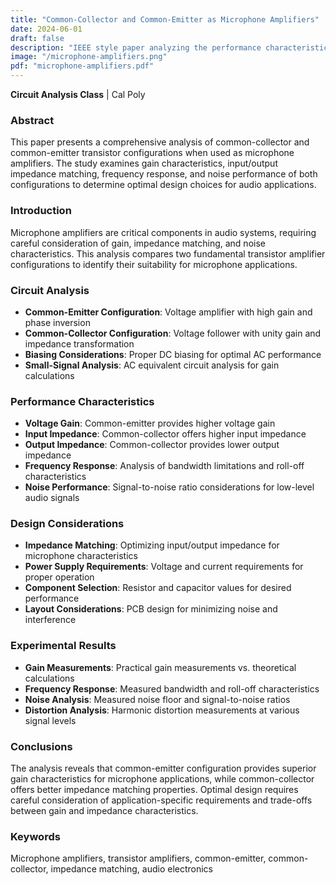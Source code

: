 ```yaml
---
title: "Common-Collector and Common-Emitter as Microphone Amplifiers"
date: 2024-06-01
draft: false
description: "IEEE style paper analyzing the performance characteristics of common-collector and common-emitter configurations as microphone amplifiers in circuit analysis class."
image: "/microphone-amplifiers.png"
pdf: "microphone-amplifiers.pdf"
---
```


**Circuit Analysis Class** | Cal Poly

### Abstract
This paper presents a comprehensive analysis of common-collector and common-emitter transistor configurations when used as microphone amplifiers. The study examines gain characteristics, input/output impedance matching, frequency response, and noise performance of both configurations to determine optimal design choices for audio applications.

### Introduction
Microphone amplifiers are critical components in audio systems, requiring careful consideration of gain, impedance matching, and noise characteristics. This analysis compares two fundamental transistor amplifier configurations to identify their suitability for microphone applications.

### Circuit Analysis
- **Common-Emitter Configuration**: Voltage amplifier with high gain and phase inversion
- **Common-Collector Configuration**: Voltage follower with unity gain and impedance transformation
- **Biasing Considerations**: Proper DC biasing for optimal AC performance
- **Small-Signal Analysis**: AC equivalent circuit analysis for gain calculations

### Performance Characteristics
- **Voltage Gain**: Common-emitter provides higher voltage gain
- **Input Impedance**: Common-collector offers higher input impedance
- **Output Impedance**: Common-collector provides lower output impedance
- **Frequency Response**: Analysis of bandwidth limitations and roll-off characteristics
- **Noise Performance**: Signal-to-noise ratio considerations for low-level audio signals

### Design Considerations
- **Impedance Matching**: Optimizing input/output impedance for microphone characteristics
- **Power Supply Requirements**: Voltage and current requirements for proper operation
- **Component Selection**: Resistor and capacitor values for desired performance
- **Layout Considerations**: PCB design for minimizing noise and interference

### Experimental Results
- **Gain Measurements**: Practical gain measurements vs. theoretical calculations
- **Frequency Response**: Measured bandwidth and roll-off characteristics
- **Noise Analysis**: Measured noise floor and signal-to-noise ratios
- **Distortion Analysis**: Harmonic distortion measurements at various signal levels

### Conclusions
The analysis reveals that common-emitter configuration provides superior gain characteristics for microphone applications, while common-collector offers better impedance matching properties. Optimal design requires careful consideration of application-specific requirements and trade-offs between gain and impedance characteristics.

### Keywords
Microphone amplifiers, transistor amplifiers, common-emitter, common-collector, impedance matching, audio electronics
